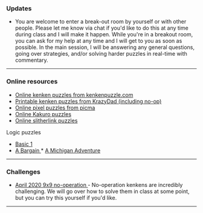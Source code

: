 ### Updates
* You are welcome to enter a break-out room by yourself or with other people. Please let me know via chat if you'd like to do this at any time during class and I will make it happen. While you're in a breakout room, you can ask for my help at any time and I will get to you as soon as possible. In the main session, I will be answering any general questions, going over strategies, and/or solving harder puzzles in real-time with commentary.

---

### Online resources

* <a href="https://www.kenkenpuzzle.com/play_now"> Online kenken puzzles from kenkenpuzzle.com </a>
* <a href="https://krazydad.com/inkies/"> Printable kenken puzzles from KrazyDad (including no-op) </a>
* <a href="https://picture-enigmas.com/"> Online pixel puzzles from picma </a>
* <a href="https://www.kakuros.com/"> Online Kakuro puzzles </a>
* <a href="https://www.puzzle-loop.com/"> Online slitherlink puzzles </a>

Logic puzzles
   * <a href="https://www.ahapuzzles.com/logic/logic-puzzles/basic-1/"> Basic 1 </a>
   * <a href="https://www.ahapuzzles.com/logic/logic-puzzles/a-bargain/"> A Bargain </a>    * <a href="https://www.ahapuzzles.com/logic/logic-puzzles/a-michigan-adventure/"> A Michigan Adventure </a>

---

### Challenges 

* <a href="https://vchan2.github.io/logicpuzzles/Apr2020_9x9_no_op.pdf"> April 2020 9x9 no-operation </a> - No-operation kenkens are incredibly challenging. We will go over how to solve them in class at some point, but you can try this yourself if you'd like.

---

